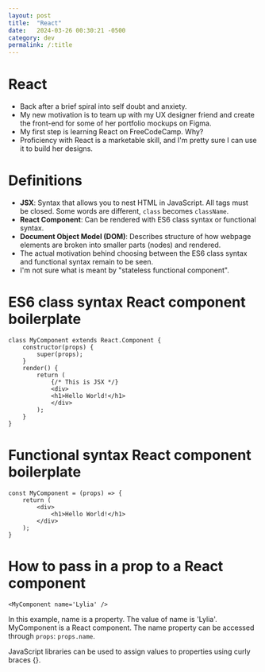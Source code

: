 ```yaml
---
layout: post
title:  "React"
date:   2024-03-26 00:30:21 -0500
category: dev
permalink: /:title
---
```


# React

* Back after a brief spiral into self doubt and anxiety.
* My new motivation is to team up with my UX designer friend and create the front-end for some of her portfolio mockups on Figma.
* My first step is learning React on FreeCodeCamp. Why?
* Proficiency with React is a marketable skill, and I'm pretty sure I can use it to build her designs.

# Definitions

* **JSX**: Syntax that allows you to nest HTML in JavaScript. All tags must be closed. Some words are different, `class` becomes `className`.
* **React Component**: Can be rendered with ES6 class syntax or functional syntax.
* **Document Object Model (DOM)**: Describes structure of how webpage elements are broken into smaller parts (nodes) and rendered.
* The actual motivation behind choosing between the ES6 class syntax and functional syntax remain to be seen.
* I'm not sure what is meant by "stateless functional component".

# ES6 class syntax React component boilerplate

```
class MyComponent extends React.Component {
    constructor(props) {
        super(props);
    }
    render() {
        return (
            {/* This is JSX */}
            <div>
            <h1>Hello World!</h1>
            </div>
        );
    }
}
```

# Functional syntax React component boilerplate

```
const MyComponent = (props) => {
    return (
        <div>
            <h1>Hello World!</h1>
        </div>
    );
}
```

# How to pass in a prop to a React component

```
<MyComponent name='Lylia' />
```

In this example, name is a property. The value of name is 'Lylia'. MyComponent is a React component. The name property can be accessed through `props`: `props.name`.

JavaScript libraries can be used to assign values to properties using curly braces {}.